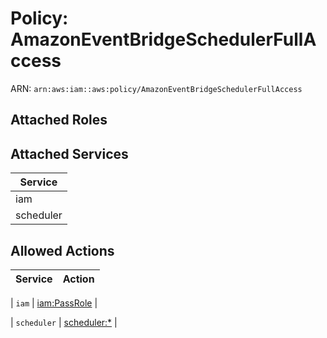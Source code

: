 # Policy: AmazonEventBridgeSchedulerFullAccess

ARN: `arn:aws:iam::aws:policy/AmazonEventBridgeSchedulerFullAccess`

## Attached Roles

## Attached Services

| Service |
|---------|
| iam |
| scheduler |

## Allowed Actions

| Service | Action |
|:-------:|--------|

| `iam` | [iam:PassRole](../actions.md#iam:passrole) |

| `scheduler` | [scheduler:*](../actions.md#scheduler:all) |
